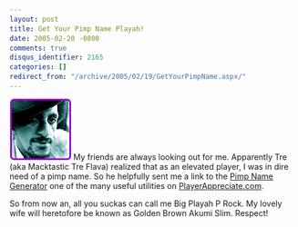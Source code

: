 ```yaml
---
layout: post
title: Get Your Pimp Name Playah!
date: 2005-02-20 -0800
comments: true
disqus_identifier: 2165
categories: []
redirect_from: "/archive/2005/02/19/GetYourPimpName.aspx/"
---
```


![](/images/PimpName.gif) My friends are always looking out for me.
Apparently Tre (aka Macktastic Tre Flava) realized that as an elevated
player, I was in dire need of a pimp name. So he helpfully sent me a
link to the [Pimp Name
Generator](http://www.playerappreciate.com/pimphandle.asp) one of the
many useful utilities on
[PlayerAppreciate.com](http://www.PlayerAppreciate.com).

So from now an, all you suckas can call me Big Playah P Rock. My lovely
wife will heretofore be known as Golden Brown Akumi Slim. Respect!

